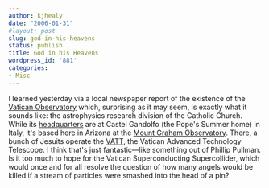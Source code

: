 ```yaml
---
author: kjhealy
date: "2006-01-31"
#layout: post
slug: god-in-his-heavens
status: publish
title: God in his Heavens
wordpress_id: '881'
categories:
- Misc
---
```


I learned yesterday via a local newspaper report of the existence of the [Vatican Observatory](http://clavius.as.arizona.edu/vo/R1024/VO.html) which, surprising as it may seem, is exactly what it sounds like: the astrophysics research division of the Catholic Church. While its [headquarters](http://clavius.as.arizona.edu/vo/R1024/Headq.html) are at Castel Gandolfo (the Pope's Summer home) in Italy, it's based here in Arizona at the [Mount Graham Observatory](http://mgpc3.as.arizona.edu/). There, a bunch of Jesuits operate the [VATT](http://clavius.as.arizona.edu/vo/R1024/vatt-observer.html), the Vatican Advanced Technology Telescope. I think that's just fantastic—like something out of Phillip Pullman. Is it too much to hope for the Vatican Superconducting Supercollider, which would once and for all resolve the question of how many angels would be killed if a stream of particles were smashed into the head of a pin?
